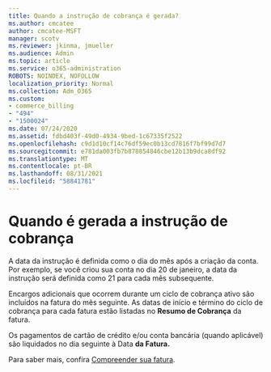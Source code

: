 ```yaml
---
title: Quando a instrução de cobrança é gerada?
ms.author: cmcatee
author: cmcatee-MSFT
manager: scotv
ms.reviewer: jkinma, jmueller
ms.audience: Admin
ms.topic: article
ms.service: o365-administration
ROBOTS: NOINDEX, NOFOLLOW
localization_priority: Normal
ms.collection: Adm_O365
ms.custom:
- commerce_billing
- "494"
- "1500024"
ms.date: 07/24/2020
ms.assetid: fdbd403f-49d0-4934-9bed-1c67335f2522
ms.openlocfilehash: c9d1d10cf14c76df59ec0b13cd7816f7bf99d7d7
ms.sourcegitcommit: e781da003fb7b878854846cbe12b13b9dca8df92
ms.translationtype: MT
ms.contentlocale: pt-BR
ms.lasthandoff: 08/31/2021
ms.locfileid: "58841781"
---
```

# <a name="when-is-the-billing-statement-generated"></a>Quando é gerada a instrução de cobrança

A data da instrução é definida como o dia do mês após a criação da conta. Por exemplo, se você criou sua conta no dia 20 de janeiro, a data da instrução será definida como 21 para cada mês subsequente.

Encargos adicionais que ocorrem durante um ciclo de cobrança ativo são incluídos na fatura do mês seguinte. As datas de início e término do ciclo de cobrança para cada fatura estão listadas no **Resumo de Cobrança** da fatura.

Os pagamentos de cartão de crédito e/ou conta bancária (quando aplicável) são liquidados no dia seguinte à Data **da Fatura.**
  
Para saber mais, confira [Compreender sua fatura](https://docs.microsoft.com/microsoft-365/commerce/billing-and-payments/understand-your-invoice2).